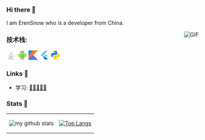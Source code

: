 ### Hi there 👋
I am ErenSnow who is a developer from China. 


<img align="right" alt="GIF" src="https://media.giphy.com/media/qgQUggAC3Pfv687qPC/giphy.gif" height="200" />


### **技术栈:**

<a><code><img height="25" src="./images/Java.png"></code></a>
<a><code><img height="25" src="./images/Android.png"></code></a>
<a><code><img height="25" src="./images/Kotlin.png"></code></a>
<a><code><img height="25" src="./images/Flutter.png"></code></a>
<a><code><img height="25" src="./images/Python.png"></code></a>


### Links 📌

- 学习: [🌟🌟🌟🌟🌟 ](  )


### Stats 🌱

<table cellspacing="0" cellpadding="0" style="border: none">
  <tr>
    <td>
      
![my github stats](https://github-readme-stats.vercel.app/api?username=ErenSnow&hide=contribs,prs&count_private=true&show_icons=true&theme=onedark)
    </td>
    <td>
      
[![Top Langs](https://github-readme-stats.vercel.app/api/top-langs/?username=ErenSnow&layout=compact)](https://github.com/anuraghazra/github-readme-stats)  
    </td>
    </tr> 

